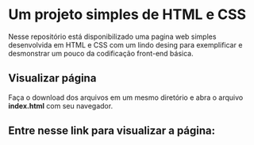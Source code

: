 # Um projeto simples de HTML e CSS
Nesse repositório está disponibilizado uma pagina web simples desenvolvida em HTML e CSS com um lindo desing para exemplificar e desmonstrar um pouco da codificação front-end básica.

## Visualizar página
Faça o download dos arquivos em um mesmo diretório e abra o arquivo **index.html** com seu navegador.

## Entre nesse link para visualizar a página: 
